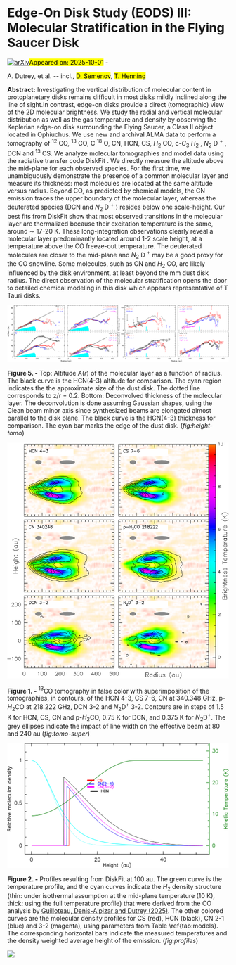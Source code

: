 <div class="macros" style="visibility:hidden;">
$\newcommand{\ensuremath}{}$
$\newcommand{\xspace}{}$
$\newcommand{\object}[1]{\texttt{#1}}$
$\newcommand{\farcs}{{.}''}$
$\newcommand{\farcm}{{.}'}$
$\newcommand{\arcsec}{''}$
$\newcommand{\arcmin}{'}$
$\newcommand{\ion}[2]{#1#2}$
$\newcommand{\textsc}[1]{\textrm{#1}}$
$\newcommand{\hl}[1]{\textrm{#1}}$
$\newcommand{\footnote}[1]{}$
$\newcommand{\vlsr}{v_{\rm lsr}}$
$\newcommand{\kms}{km s^{-1}}$
$\newcommand{\Lsun}{L_\odot}$
$\newcommand{\mdot}{\dot{M}}$
$\newcommand{\Msun}{ \mathrm{M}_\odot}$
$\newcommand{\Msunpyr}{\unit{M_\odot yr^{-1}}}$
$\newcommand{\coto}{\mbox{CO(2--1)}}$
$\newcommand{\cott}{\mbox{CO(3--2)}}$
$\newcommand{\tcott}{\mbox{^{13}CO(2--1)}}$
$\newcommand{\csff}{\mbox{CS(5--4)}}$
$\newcommand{\csss}{\mbox{CS(7--6)}}$
$\newcommand{\cnto}{\mbox{CN(2--1)}}$
$\newcommand{\cntt}{\mbox{CN(3--2)}}$
$\newcommand{\textsg}[1]{\textcolor{red}{SGu: #1}}$
$\newcommand{\textad}[1]{\textcolor{magenta}{ADu: #1}}$
$\newcommand{\textds}[1]{\textcolor{blue}{DS: #1}}$</div>



<div id="title">

# Edge-On Disk Study (EODS) III: Molecular Stratification in the Flying Saucer Disk

</div>
<div id="comments">

[![arXiv](https://img.shields.io/badge/arXiv-2509.26033-b31b1b.svg)](https://arxiv.org/abs/2509.26033)<mark>Appeared on: 2025-10-01</mark> - 

</div>
<div id="authors">

A. Dutrey, et al. -- incl., <mark>D. Semenov</mark>, <mark>T. Henning</mark>

</div>
<div id="abstract">

**Abstract:** Investigating the vertical distribution of molecular content in protoplanetary disks remains difficult in most disks mildly inclined along the line of sight.In contrast, edge-on disks provide a direct (tomographic) view of the 2D molecular brightness. We study the radial and vertical molecular distribution as well as the gas temperature and density by observing the Keplerian edge-on disk surrounding the Flying Saucer, a Class II object located in Ophiuchus. We use new and archival ALMA data to perform a tomography of $^{12}$ CO, $^{13}$ CO, C $^{18}$ O, CN, HCN, CS, $H_2$ CO, c-$C_3$ $H_2$ , $N_2$ D $^+$ , DCN and $^{13}$ CS. We analyze molecular tomographies and model data using the radiative transfer code DiskFit . We directly measure the altitude above the mid-plane for each observed species. For the first time, we unambiguously demonstrate the presence of a common molecular layer and measure its thickness: most molecules are located at the same altitude versus radius. Beyond CO, as predicted by chemical models, the CN emission traces the upper boundary of the molecular layer, whereas the deuterated species (DCN and $N_2$ D $^+$ ) resides below one scale-height. Our best fits from DiskFit show that most observed transitions in the molecular layer are thermalized  because their excitation temperature is the same, around $\sim$ 17-20 K. These long-integration observations clearly reveal a molecular layer predominantly located around 1-2 scale height, at a temperature above the CO freeze-out temperature. The deuterated molecules are closer to the mid-plane and $N_2$ D $^+$ may be a good proxy for the CO snowline. Some molecules, such as CN and $H_2$ CO, are likely influenced by the disk environment, at least beyond the mm dust disk radius. The direct observation of the molecular stratification opens the door to detailed chemical modeling in this disk which appears representative of T Tauri disks.

</div>

<div id="div_fig1">

<img src="tmp_2509.26033/./altitude.png" alt="Fig5.1" width="50%"/><img src="tmp_2509.26033/./true-width.png" alt="Fig5.2" width="50%"/>

**Figure 5. -** Top: Altitude $A(r)$ of the molecular layer as a function of radius. The black curve is the HCN(4-3) altitude for comparison. The cyan region indicates the
the approximate size of the dust disk. The dotted line corresponds to z/r = 0.2.
Bottom: Deconvolved thickness of the molecular layer. The deconvolution is done assuming Gaussian shapes, using the Clean beam minor axis since synthesized beams are elongated almost parallel to the disk plane. The black curve is the HCN(4-3) thickness for comparison. The cyan bar marks the edge of the dust disk. (*fig:height-tomo*)

</div>
<div id="div_fig2">

<img src="tmp_2509.26033/./lines-over-13co.png" alt="Fig1" width="100%"/>

**Figure 1. -** $^{13}$CO tomography in false color with superimposition of the tomographies, in contours, of the HCN 4-3, CS 7-6, CN at 340.348 GHz, p-$H_2$CO at 218.222 GHz, DCN 3-2 and $N_2$D$^+$ 3-2. Contours are in steps
of 1.5 K for HCN, CS, CN and p-$H_2$CO, 0.75 K for DCN, and 0.375 K for $N_2$D$^+$. The grey ellipses indicate the impact of line width on the effective beam at 80 and 240 au (*fig:tomo-super*)

</div>
<div id="div_fig3">

<img src="tmp_2509.26033/./profile100.png" alt="Fig2" width="100%"/>

**Figure 2. -** Profiles resulting from DiskFit at 100 au.
The green curve is the temperature profile, and the cyan curves indicate the $H_2$ density structure (thin: under isothermal assumption at the mid-plane temperature (10 K), thick: using the full temperature profile) that were derived from the CO analysis by [Guilloteau, Denis-Alpizar and Dutrey (2025)]().
The other colored curves are the molecular density profiles for CS (red), HCN (black), CN 2-1 (blue) and 3-2 (magenta), using parameters from Table \ref{tab:models}. The corresponding horizontal bars indicate the measured temperatures and the density weighted
 average height of the emission. (*fig:profiles*)

</div><div id="qrcode"><img src=https://api.qrserver.com/v1/create-qr-code/?size=100x100&data="https://arxiv.org/abs/2509.26033"></div>